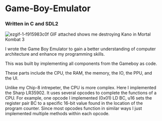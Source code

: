 # Game-Boy-Emulator
### Written in C and SDL2


![ezgif-1-f915983c0f](https://github.com/user-attachments/assets/4c8b1b3b-d28a-49da-a8d7-aa0eba2e9790)
GIF attached shows me destroying Kano in Mortal Kombat 3


I wrote the Game Boy Emulator to gain a better understanding of computer architecture and enhance my programming skills.

This was built by implementing all components from the Gameboy as code.

These parts include the CPU, the RAM, the memory, the IO, the PPU, and the UI. 

Unlike my Chip-8 intrepeter, the CPU is more complex. Here I implemented the Sharp LR35902. It uses several opcodes to complete the functions of a CPU. For example, one opcode I implemented (0x01) LD BC, u16 sets the register pair BC to a specific 16-bit value found in the location of the program counter. Since most opcodes function in similar ways I just implemented multiple methods within each opcode.


